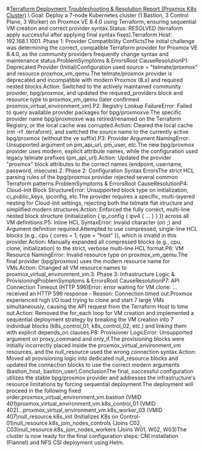 #<ins>Terraform Deployment Troubleshooting & Resolution Report (Proxmox K8s Cluster)</ins> \ Goal: Deploy a 7-node Kubernetes cluster (1 Bastion, 3 Control Plane, 3 Worker) on Proxmox VE 8.4.0 using Terraform, ensuring sequential VM creation and correct provider syntax.Status: RESOLVED (terraform apply successful after applying final syntax fixes).Terraform Host: 192.168.1.1001. Phase 1: Provider Compatibility ConflictsThe initial challenge was determining the correct, compatible Terraform provider for Proxmox VE 8.4.0, as the community providers frequently change syntax and maintenance status.ProblemSymptoms & ErrorsRoot CauseResolutionP1: Deprecated Provider (Initial)Configuration used source = "telmate/proxmox" and resource proxmox_vm_qemu.The telmate/proxmox provider is deprecated and incompatible with modern Proxmox (8.x) and required nested blocks.Action: Switched to the actively maintained community provider, bpg/proxmox, and updated the required_providers block and resource type to proxmox_vm_qemu (later confirmed proxmox_virtual_environment_vm).P2: Registry Lookup FailureError: Failed to query available provider packages for bpg/proxmoxve.The specific provider name bpg/proxmoxve was retired/renamed on the Terraform Registry, or the local cache was corrupted.Action: Cleared the local cache (rm -rf .terraform), and switched the source name to the currently active bpg/proxmox (without the ve suffix).P3: Provider Argument NamingError: Unsupported argument on pm_api_url, pm_user, etc.The new bpg/proxmox provider uses modern, explicit attribute names, while the configuration used legacy telmate prefixes (pm_api_url).Action: Updated the provider "proxmox" block attributes to the correct names (endpoint, username, password, insecure).2. Phase 2: Configuration Syntax ErrorsThe strict HCL parsing rules of the bpg/proxmox provider rejected several common Terraform patterns.ProblemSymptoms & ErrorsRoot CauseResolutionP4: Cloud-Init Block StructureError: Unsupported block type on initialization, ci_public_keys, ipconfig, etc.The provider requires a specific, multi-layered nesting for Cloud-Init settings, rejecting both the telmate flat structure and simplified modern structures.Action: Enforced the fully correct, multi-line nested block structure (initialization { ip_config { ipv4 { ... } } }) across all VM definitions.P5: Inline HCL SyntaxError: Invalid character (on ;) and Argument definition required.Attempted to use compressed, single-line HCL blocks (e.g., cpu { cores = 1; type = "host" }), which is invalid in this provider.Action: Manually expanded all compressed blocks (e.g., cpu, clone, initialization) to the strict, verbose multi-line HCL format.P6: VM Resource NamingError: Invalid resource type on proxmox_vm_qemu.The final provider (bpg/proxmox) uses the modern resource name for VMs.Action: Changed all VM resource names to proxmox_virtual_environment_vm.3. Phase 3: Infrastructure Logic & ProvisioningProblemSymptoms & ErrorsRoot CauseResolutionP7: API Connection Timeout (HTTP 596)Error: error waiting for VM clone: ... received an HTTP 596 response - Reason: Connection timed out.Proxmox experienced high I/O load trying to clone and start 7 large VMs simultaneously, causing the API request from the Terraform Host to time out.Action: Removed the for_each loop for VM creation and implemented a sequential deployment strategy by breaking the VM creation into 7 individual blocks (k8s_control_01, k8s_control_02, etc.) and linking them with explicit depends_on clauses.P8: Provisioner LogicError: Unsupported argument on proxy_command and only_if.The provisioning blocks were initially incorrectly placed inside the proxmox_virtual_environment_vm resources, and the null_resource used the wrong connection syntax.Action: Moved all provisioning logic into dedicated null_resource blocks and updated the connection blocks to use the correct modern arguments (bastion_host, bastion_user).ConclusionThe final, successful configuration utilizes the stable bpg/proxmox provider and addresses the infrastructure's resource limitations by forcing sequential deployment.The deployment will proceed in the following fixed order:proxmox_virtual_environment_vm.bastion (VMID 401)proxmox_virtual_environment_vm.k8s_control_01 (VMID 402)...proxmox_virtual_environment_vm.k8s_worker_03 (VMID 407)null_resource.k8s_init (Initializes K8s on Control-01)null_resource.k8s_join_nodes_controls (Joins C02, C03)null_resource.k8s_join_nodes_workers (Joins W01, W02, W03)The cluster is now ready for the final configuration steps: CNI installation (Flannel) and NFS CSI deployment using Helm.
